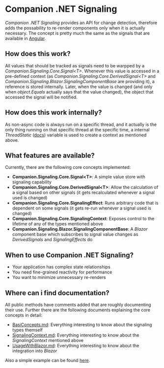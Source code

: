 # Companion .NET Signaling
*Companion .NET Signaling* provides an API for change detection, therefore adds the possability to re-render components only when it is actually necessary. The concept is pretty much the same as the signals that are available in [Angular](https://angular.dev/guide/signals).

## How does this work?
All values that should be tracked as signals need to be warpped by a *Companion.Signaling.Core.Signal&lt;T&gt;*. Whenever this value is accessed in a pre-defined context (as *Companion.Signaling.Core.DerivedSignal&lt;T&gt;* and *Companion.Signaling.Blazor.SignalingComponentBase* are providing it), a reference is stored internally. Later, when the value is changed (and only when *object.Equals* actually says that the value changed), the object that accessed the signal will be notified.

## How does this work internally?
As non-async code is always run on a specific thread, and it actually is the only thing running on that specific thread at the specific time, a internal *ThreadStatic* ([docs](https://learn.microsoft.com/en-us/dotnet/api/system.threadstaticattribute?view=net-9.0)) variable is used to create a context as mentioned above.

## What features are available?
Currently, there are the following core concepts implemented:

- **Companion.Signaling.Core.Signal&lt;T&gt;**: A simple value store with signaling capability
- **Companion.Signaling.Core.DerivedSignal&lt;T&gt;**: Allow the calculation of a signal based on other signals (it gets recalculated whenever a signal used is changed)
- **Companion.Signaling.Core.SignalingEffect**: Runs arbitrary code that is dependent on some signals (it gets re-run whenever a signal used is changed)
- **Companion.Signaling.Core.SignalingContext**: Exposes control to the lifetime of any of the types mentioned above
- **Companion.Signaling.Blazor.SignalingComponentBase**: A *Blazor* component base which subscribes to signal value changes as *DerivedSignals* and *SignalingEffects* do

## When to use Companion .NET Signaling?
- Your application has complex state relationships
- You need fine-grained reactivity for performance
- You want to minimize unnecessary re-renders

## Where can i find documentation?
All public methods have comments added that are roughly documenting their use. Further there are the following documents explaining the core concepts in detail:

 - [BasiConcepts.md](../../../docs/Signaling/BasicConcepts.md): Everything interesting to know about the signaling types themself
 - [SignalingContext.md](../../../docs/Signaling/SignalingContext.md): Everything interesting to know about the *SignalingContext* mentioned above
 - [UsageWithBlazor.md](../../../docs/Signaling/UsageWithBlazor.md): Everything interesting to know about the integration into *Blazor*

Also a simple example can be found [here](../../Playground).


